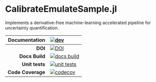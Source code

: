 # CalibrateEmulateSample.jl
Implements a derivative-free machine-learning accelerated pipeline for uncertainty quantification.


| **Documentation**    | [![dev][docs-dev-img]][docs-dev-url]             |
|---------------------:|:-------------------------------------------------|
| **DOI**              | [![DOI][zenodo-img]][zenodo-latest-url]          |
| **Docs Build**       | [![docs build][docs-bld-img]][docs-bld-url]      |
| **Unit tests**       | [![unit tests][unit-tests-img]][unit-tests-url]  |
| **Code Coverage**    | [![codecov][codecov-img]][codecov-url]           |

[zenodo-img]: https://zenodo.org/badge/179573047.svg
[zenodo-latest-url]: https://zenodo.org/badge/latestdoi/179573047

[docs-dev-img]: https://img.shields.io/badge/docs-dev-blue.svg
[docs-dev-url]: https://CliMA.github.io/CalibrateEmulateSample.jl/dev/

[docs-bld-img]: https://github.com/CliMA/CalibrateEmulateSample.jl/actions/workflows/Docs.yml/badge.svg?branch=master
[docs-bld-url]: https://github.com/CliMA/CalibrateEmulateSample.jl/actions/workflows/Docs.yml

[unit-tests-img]: https://github.com/CliMA/CalibrateEmulateSample.jl/actions/workflows/Tests.yml/badge.svg?branch=master
[unit-tests-url]: https://github.com/CliMA/CalibrateEmulateSample.jl/actions/workflows/Tests.yml


[codecov-img]: https://codecov.io/gh/CliMA/CalibrateEmulateSample.jl/branch/master/graph/badge.svg
[codecov-url]: https://codecov.io/gh/CliMA/CalibrateEmulateSample.jl


